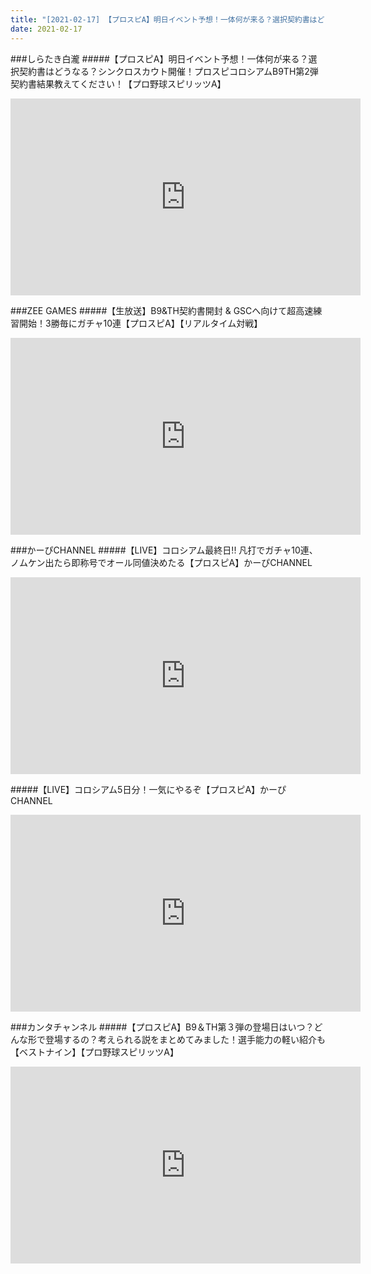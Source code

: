 ```yaml
---
title: "[2021-02-17] 【プロスピA】明日イベント予想！一体何が来る？選択契約書はどうなる？シンクロスカウト開催！プロスピコロシアムB9TH第2弾契約書結果教えてください！【プロ野球スピリッツA】 他"
date: 2021-02-17
---
```

###しらたき白瀧
#####【プロスピA】明日イベント予想！一体何が来る？選択契約書はどうなる？シンクロスカウト開催！プロスピコロシアムB9TH第2弾契約書結果教えてください！【プロ野球スピリッツA】
<iframe width="560" height="315" src="https://www.youtube.com/embed/2AtdjccHK9M" frameborder="0" allow="accelerometer; autoplay; clipboard-write; encrypted-media; gyroscope; picture-in-picture" allowfullscreen></iframe>

###ZEE GAMES
#####【生放送】B9&amp;TH契約書開封 &amp; GSCへ向けて超高速練習開始！3勝毎にガチャ10連【プロスピA】【リアルタイム対戦】
<iframe width="560" height="315" src="https://www.youtube.com/embed/5TZR0M6eGeQ" frameborder="0" allow="accelerometer; autoplay; clipboard-write; encrypted-media; gyroscope; picture-in-picture" allowfullscreen></iframe>

###かーぴCHANNEL
#####【LIVE】コロシアム最終日!! 凡打でガチャ10連、ノムケン出たら即称号でオール同値決めたる【プロスピA】かーぴCHANNEL
<iframe width="560" height="315" src="https://www.youtube.com/embed/cfKkGheoe_M" frameborder="0" allow="accelerometer; autoplay; clipboard-write; encrypted-media; gyroscope; picture-in-picture" allowfullscreen></iframe>

#####【LIVE】コロシアム5日分！一気にやるぞ【プロスピA】かーぴCHANNEL
<iframe width="560" height="315" src="https://www.youtube.com/embed/fqbNZ1EDZqA" frameborder="0" allow="accelerometer; autoplay; clipboard-write; encrypted-media; gyroscope; picture-in-picture" allowfullscreen></iframe>

###カンタチャンネル
#####【プロスピA】B9＆TH第３弾の登場日はいつ？どんな形で登場するの？考えられる説をまとめてみました！選手能力の軽い紹介も【ベストナイン】【プロ野球スピリッツA】
<iframe width="560" height="315" src="https://www.youtube.com/embed/_cpvvOBXbAg" frameborder="0" allow="accelerometer; autoplay; clipboard-write; encrypted-media; gyroscope; picture-in-picture" allowfullscreen></iframe>

